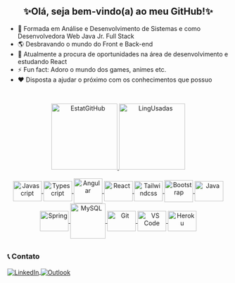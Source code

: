 <h2 align="center">✨Olá, seja bem-vindo(a) ao meu GitHub!✨</h2>

- 🏫 Formada em Análise e Desenvolvimento de Sistemas e como Desenvolvedora Web Java Jr. Full Stack
- 🌎 Desbravando o mundo do Front e Back-end
- 🌱 Atualmente a procura de oportunidades na área de desenvolvimento e estudando React
- ⚡ Fun fact: Adoro o mundo dos games, animes etc.
- ❤ Disposta a ajudar o próximo com os conhecimentos que possuo

##

<div align="center"><br>
  
  <a href="https://github.com/lucianaTSoares">
    <img src="https://github-readme-stats.vercel.app/api?username=lucianaTSoares&show_icons=true&theme=omni&hide_border=true&locale=pt-br&hide_title=true" alt="EstatGitHub" height="150">
    <img src="https://github-readme-stats.vercel.app/api/top-langs/?username=lucianaTSoares&layout=compact&langs_count=10&theme=omni&hide_border=true&locale=pt-br" alt="LingUsadas" height="150">
  </a>

</div>

<div align="center"><br>
  
  <a href="#">
    <img src="https://cdn.jsdelivr.net/gh/devicons/devicon/icons/javascript/javascript-plain.svg" alt="Javascript" height="46" width="65" align="center"> 
    <img src="https://cdn.jsdelivr.net/gh/devicons/devicon/icons/typescript/typescript-plain.svg" alt="Typescript" height="46" width="65" align="center">
    <img src="https://upload.wikimedia.org/wikipedia/commons/c/cf/Angular_full_color_logo.svg" alt="Angular" height="57" width="65" align="center"/>      
    <img src="https://cdn.jsdelivr.net/gh/devicons/devicon/icons/react/react-original.svg" alt="React" height="46" width="65" align="center">
    <img src="https://cdn.jsdelivr.net/gh/devicons/devicon/icons/tailwindcss/tailwindcss-plain.svg" alt="Tailwindcss" height="46" width="65" align="center">  
    <img src="https://cdn.jsdelivr.net/gh/devicons/devicon/icons/bootstrap/bootstrap-plain.svg" alt="Bootstrap" height="50" width="65" align="center">
    <img src="https://cdn.jsdelivr.net/gh/devicons/devicon/icons/java/java-original.svg" alt="Java" height="46" width="65" align="center">
    <img src="https://cdn.jsdelivr.net/gh/devicons/devicon/icons/spring/spring-original.svg" alt="Spring" height="46" width="65" align="center">
    <img src="https://cdn.jsdelivr.net/gh/devicons/devicon/icons/mysql/mysql-original-wordmark.svg" alt="MySQL" height="80" align="center">
    <img src="https://cdn.jsdelivr.net/gh/devicons/devicon/icons/git/git-original.svg" alt="Git" height="46" width="65" align="center">
    <img src="https://cdn.jsdelivr.net/gh/devicons/devicon/icons/vscode/vscode-original.svg" alt="VS Code" height="46" width="65" align="center">
    <img src="https://cdn.jsdelivr.net/gh/devicons/devicon/icons/heroku/heroku-plain-wordmark.svg" alt="Heroku" height="46" width="65" align="center"/>
          
  </a>
  
</div>

##

<div>
  <h3>📞 Contato</h3>
  
  <a href="https://www.linkedin.com/in/lucianatsoares/" target="_blank">
    <img src="https://img.shields.io/badge/LinkedIn-0077B5?style=for-the-badge&logo=linkedin&logoColor=white" alt="LinkedIn" align="center">
  </a>
  
  <a href="mailto:lucianat.s@hotmail.com" target="_blank">
    <img src="https://img.shields.io/badge/Microsoft_Outlook-0078D4?style=for-the-badge&logo=microsoft-outlook&logoColor=white" alt="Outlook" align="center">
  </a>
  
</div>
